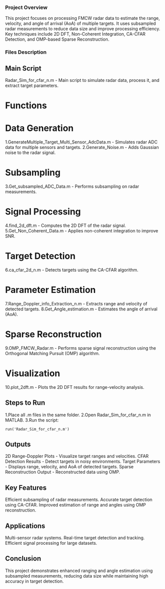 ### Project Overview
This project focuses on processing FMCW radar data to estimate the range, velocity, and angle of arrival (AoA) of multiple targets. It uses subsampled radar measurements to reduce data size and improve processing efficiency. Key techniques include 2D DFT, Non-Coherent Integration, CA-CFAR Detection, and OMP-based Sparse Reconstruction.

### Files Description
## Main Script
Radar_Sim_for_cfar_n.m - Main script to simulate radar data, process it, and extract target parameters.
# Functions
# Data Generation

1.GenerateMultiple_Target_Multi_Sensor_AdcData.m - Simulates radar ADC data for multiple sensors and targets.
2.Generate_Noise.m - Adds Gaussian noise to the radar signal.
# Subsampling

3.Get_subsampled_ADC_Data.m - Performs subsampling on radar measurements.

# Signal Processing
4.find_2d_dft.m - Computes the 2D DFT of the radar signal.
5.Get_Non_Coherent_Data.m - Applies non-coherent integration to improve SNR.

# Target Detection
6.ca_cfar_2d_n.m - Detects targets using the CA-CFAR algorithm.

# Parameter Estimation
7.Range_Doppler_info_Extraction_n.m - Extracts range and velocity of detected targets.
8.Get_Angle_estimation.m - Estimates the angle of arrival (AoA).

# Sparse Reconstruction
9.OMP_FMCW_Radar.m - Performs sparse signal reconstruction using the Orthogonal Matching Pursuit (OMP) algorithm.

# Visualization
10.plot_2dft.m - Plots the 2D DFT results for range-velocity analysis.

## Steps to Run
1.Place all .m files in the same folder.
2.Open Radar_Sim_for_cfar_n.m in MATLAB.
3.Run the script:
```plaintext
run('Radar_Sim_for_cfar_n.m')
```

## Outputs
2D Range-Doppler Plots - Visualize target ranges and velocities.
CFAR Detection Results - Detect targets in noisy environments.
Target Parameters - Displays range, velocity, and AoA of detected targets.
Sparse Reconstruction Output - Reconstructed data using OMP.
## Key Features
Efficient subsampling of radar measurements.
Accurate target detection using CA-CFAR.
Improved estimation of range and angles using OMP reconstruction.
## Applications
Multi-sensor radar systems.
Real-time target detection and tracking.
Efficient signal processing for large datasets.
## Conclusion
This project demonstrates enhanced ranging and angle estimation using subsampled measurements, reducing data size while maintaining high accuracy in target detection.
